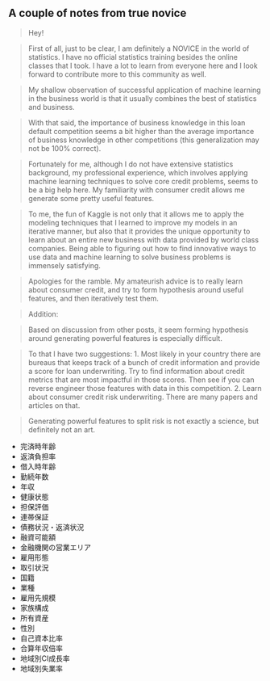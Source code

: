 ## A couple of notes from true novice

> Hey!

> First of all, just to be clear, I am definitely a NOVICE in the world of statistics. I have no official statistics training besides the online classes that I took. I have a lot to learn from everyone here and I look forward to contribute more to this community as well.

> My shallow observation of successful application of machine learning in the business world is that it usually combines the best of statistics and business.

> With that said, the importance of business knowledge in this loan default competition seems a bit higher than the average importance of business knowledge in other competitions (this generalization may not be 100% correct).

> Fortunately for me, although I do not have extensive statistics background, my professional experience, which involves applying machine learning techniques to solve core credit problems, seems to be a big help here. My familiarity with consumer credit allows me generate some pretty useful features.

> To me, the fun of Kaggle is not only that it allows me to apply the modeling techniques that I learned to improve my models in an iterative manner, but also that it provides the unique opportunity to learn about an entire new business with data provided by world class companies. Being able to figuring out how to find innovative ways to use data and machine learning to solve business problems is immensely satisfying.

> Apologies for the ramble. My amateurish advice is to really learn about consumer credit, and try to form hypothesis around useful features, and then iteratively test them.

> Addition:

> Based on discussion from other posts, it seem forming hypothesis around generating powerful features is especially difficult.

> To that I have two suggestions: 1. Most likely in your country there are bureaus that keeps track of a bunch of credit information and provide a score for loan underwriting. Try to find information about credit metrics that are most impactful in those scores. Then see if you can reverse engineer those features with data in this competition. 2. Learn about consumer credit risk underwriting. There are many papers and articles on that.

> Generating powerful features to split risk is not exactly a science, but definitely not an art.

* 完済時年齢
* 返済負担率
* 借入時年齢
* 勤続年数
* 年収
* 健康状態
* 担保評価
* 連帯保証
* 債務状況・返済状況
* 融資可能額
* 金融機関の営業エリア
* 雇用形態
* 取引状況
* 国籍
* 業種
* 雇用先規模
* 家族構成
* 所有資産
* 性別
* 自己資本比率
* 合算年収倍率
* 地域別CI成長率
* 地域別失業率
